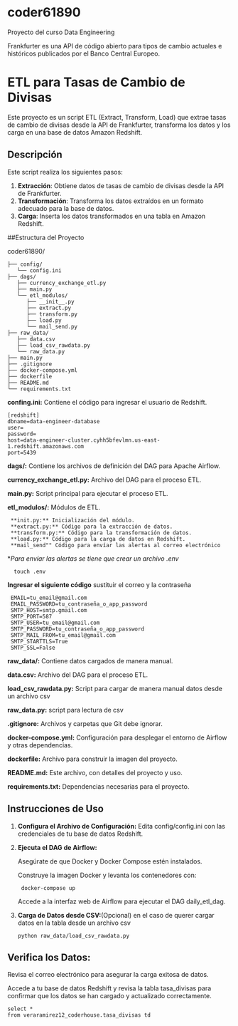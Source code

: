 # coder61890
Proyecto del curso Data Engineering

Frankfurter es una API de código abierto para tipos de cambio actuales e históricos publicados por el Banco Central Europeo.

# ETL para Tasas de Cambio de Divisas

Este proyecto es un script ETL (Extract, Transform, Load) que extrae tasas de cambio de divisas desde la API de Frankfurter, transforma los datos y los carga en una base de datos Amazon Redshift.

## Descripción

Este script realiza los siguientes pasos:
1. **Extracción**: Obtiene datos de tasas de cambio de divisas desde la API de Frankfurter.
2. **Transformación**: Transforma los datos extraídos en un formato adecuado para la base de datos.
3. **Carga**: Inserta los datos transformados en una tabla en Amazon Redshift.


##Estructura del Proyecto

coder61890/

    ├── config/
       └── config.ini
    ├── dags/
       ├── currency_exchange_etl.py
       ├── main.py
       └── etl_modulos/
          ├── __init__.py
          ├── extract.py
          ├── transform.py
          ├── load.py
          └── mail_send.py
    ├── raw_data/
       ├── data.csv
       ├── load_csv_rawdata.py
       └── raw_data.py
    ├── main.py
    ├── .gitignore
    ├── docker-compose.yml
    ├── dockerfile
    ├── README.md
    └── requirements.txt

**confing.ini:** Contiene el código para ingresar el usuario de Redshift.

    [redshift]
    dbname=data-engineer-database
    user=
    password=
    host=data-engineer-cluster.cyhh5bfevlmn.us-east-1.redshift.amazonaws.com
    port=5439

**dags/:** Contiene los archivos de definición del DAG para Apache Airflow.

   **currency_exchange_etl.py:** Archivo del DAG para el proceso ETL.

   **main.py:** Script principal para ejecutar el proceso ETL.

   **etl_modulos/:** Módulos de ETL.
   
     **init.py:** Inicialización del módulo.
     **extract.py:** Código para la extracción de datos.
     **transform.py:** Código para la transformación de datos.
     **load.py:** Código para la carga de datos en Redshift.
     **mail_send"" Código para envíar las alertas al correo electrónico

   **Para envíar las alertas se tiene que crear un archivo .env*
                              
      touch .env

   **Ingresar el siguiente código**
   sustituir el correo y la contraseña
   
     EMAIL=tu_email@gmail.com
     EMAIL_PASSWORD=tu_contraseña_o_app_password
     SMTP_HOST=smtp.gmail.com
     SMTP_PORT=587
     SMTP_USER=tu_email@gmail.com
     SMTP_PASSWORD=tu_contraseña_o_app_password
     SMTP_MAIL_FROM=tu_email@gmail.com
     SMTP_STARTTLS=True
     SMTP_SSL=False
 
 

**raw_data/:** Contiene datos cargados de manera manual.

   **data.csv:** Archivo del DAG para el proceso ETL.

   **load_csv_rawdata.py:** Script para cargar de manera manual datos desde un archivo csv

   **raw_data.py:** script para lectura de csv

**.gitignore:** Archivos y carpetas que Git debe ignorar.

**docker-compose.yml:** Configuración para desplegar el entorno de Airflow y otras dependencias.

**dockerfile:** Archivo para construir la imagen del proyecto.

**README.md:** Este archivo, con detalles del proyecto y uso.

**requirements.txt:** Dependencias necesarias para el proyecto.

## Instrucciones de Uso


1. **Configura el Archivo de Configuración:**
    Edita config/config.ini con las credenciales de tu base de datos Redshift.

2. **Ejecuta el DAG de Airflow:**
   
    Asegúrate de que Docker y Docker Compose estén instalados.
   
    Construye la imagen Docker y levanta los contenedores con:
   
        docker-compose up 

    Accede a la interfaz web de Airflow para ejecutar el DAG daily_etl_dag.

4. **Carga de Datos desde CSV:**(Opcional) en el caso de querer cargar datos en la tabla desde un archivo csv
    
       python raw_data/load_csv_rawdata.py

## Verifica los Datos:

Revisa el correo electrónico para asegurar la carga exitosa de datos.

Accede a tu base de datos Redshift y revisa la tabla tasa_divisas para confirmar que los datos se han cargado y actualizado correctamente.

    select *
    from veraramirez12_coderhouse.tasa_divisas td 
